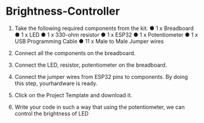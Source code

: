 # Brightness-Controller


1. Take the following required components from the kit.
● 1 x Breadboard
● 1 x LED
● 1 x 330-ohm resistor
● 1 x ESP32
● 1 x Potentiometer
● 1 x USB Programming Cable
● 11 x Male to Male Jumper wires

2. Connect all the components on the breadboard.

3. Connect the LED, resistor, potentiometer on the breadboard.
  
4. Connect the jumper wires from ESP32 pins to components. By doing this step, yourhardware is ready.
   
5. Click on the Project Template and download it.
   
6. Write your code in such a way that using the potentiometer, we can control the brightness of LED
